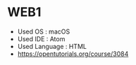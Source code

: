 # WEB1
- Used OS : macOS
- Used IDE : Atom
- Used Language : HTML
- https://opentutorials.org/course/3084
